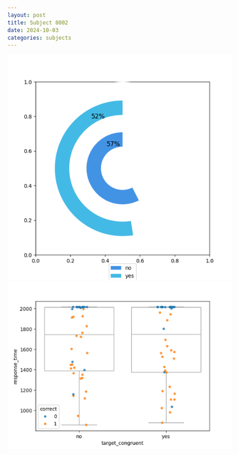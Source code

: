```yaml
---
layout: post
title: Subject 8002
date: 2024-10-03
categories: subjects
---
```


![](data/8002/run-2/8002_accuracy_target_congruence.png)
![](data/8002/run-2/8002_rt_congruence.png)
